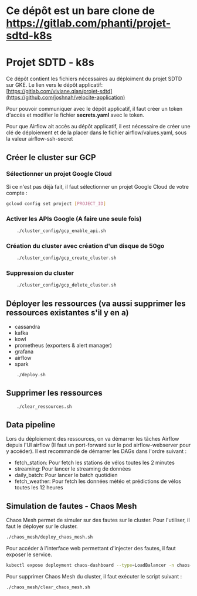 # Ce dépôt est un bare clone de https://gitlab.com/phanti/projet-sdtd-k8s

# Projet SDTD - k8s
Ce dépôt contient les fichiers nécessaires au déploiment du projet SDTD sur GKE.
Le lien vers le dépôt applicatif: [https://gitlab.com/viviane.qian/projet-sdtd](https://github.com/joshnah/velocite-application)

Pour pouvoir communiquer avec le dépôt applicatif, il faut créer un token d'accès et modifier le fichier **secrets.yaml** avec le token.

Pour que Airflow ait accès au dépôt applicatif, il est nécessaire de créer une clé de déploiement et de la placer dans le fichier airflow/values.yaml, sous la valeur airflow-ssh-secret

## Créer le cluster sur GCP

### Sélectionner un projet Google Cloud
Si ce n'est pas déjà fait, il faut sélectionner un projet Google Cloud de votre compte :
```bash
gcloud config set project [PROJECT_ID]
```

### Activer les APIs Google (A faire une seule fois)

```bash
    ./cluster_config/gcp_enable_api.sh
```

### Création du cluster avec création d'un disque de 50go

```bash
    ./cluster_config/gcp_create_cluster.sh
```

### Suppression du cluster

```bash
    ./cluster_config/gcp_delete_cluster.sh
```

## Déployer les ressources (va aussi supprimer les ressources existantes s'il y en a)

- cassandra
- kafka
- kowl
- prometheus (exporters & alert manager)
- grafana
- airflow
- spark

```bash
    ./deploy.sh
```

## Supprimer les ressources

```bash
    ./clear_ressources.sh
```

## Data pipeline
Lors du déploiement des ressources, on va démarrer les tâches Airflow depuis l'UI airflow (Il faut un port-forward sur le pod airflow-webserver pour y accéder). Il est recommandé de démarrer les DAGs dans l'ordre suivant :
- fetch_station: Pour fetch les stations de vélos toutes les 2 minutes
- streaming: Pour lancer le streaming de données
- daily_batch: Pour lancer le batch quotidien
- fetch_weather: Pour fetch les données météo et prédictions de vélos toutes les 12 heures


## Simulation de fautes - Chaos Mesh
Chaos Mesh permet de simuler sur des fautes sur le cluster. Pour l'utiliser, il faut le déployer sur le cluster.
```bash
./chaos_mesh/deploy_chaos_mesh.sh
```

Pour accéder à l'interface web permettant d'injecter des fautes, il faut exposer le service.
```bash
kubectl expose deployment chaos-dashboard --type=LoadBalancer -n chaos-mesh --name=chaos-dashboard-loadbalancer
```

Pour supprimer Chaos Mesh du cluster, il faut exécuter le script suivant :
```bash
./chaos_mesh/clear_chaos_mesh.sh
```
